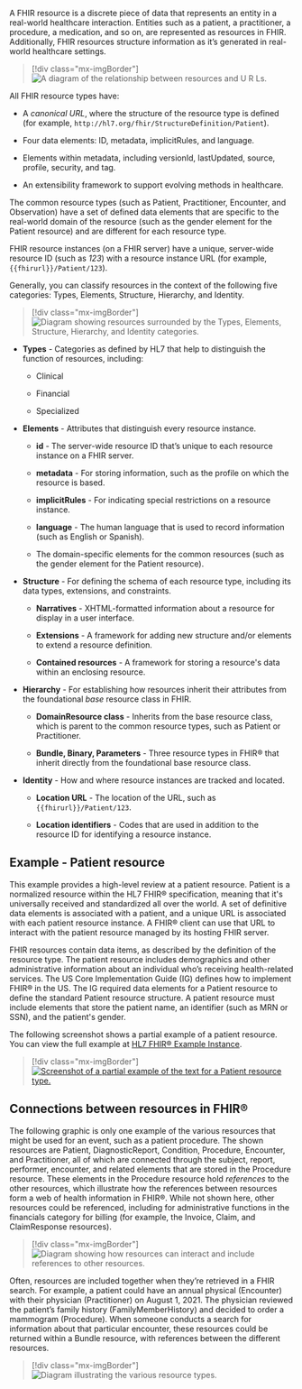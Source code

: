 A FHIR resource is a discrete piece of data that represents an entity in a real-world healthcare interaction. Entities such as a patient, a practitioner, a procedure, a medication, and so on, are represented as resources in FHIR. Additionally, FHIR resources structure information as it’s generated in real-world healthcare settings.

> [!div class="mx-imgBorder"]
> ![A diagram of the relationship between resources and U R Ls.](../media/urls.png)

All FHIR resource types have:

- A *canonical URL*, where the structure of the resource type is defined (for example, `http://hl7.org/fhir/StructureDefinition/Patient`).

- Four data elements: ID, metadata, implicitRules, and language.

- Elements within metadata, including versionId, lastUpdated, source, profile, security, and tag.

- An extensibility framework to support evolving methods in healthcare.

The common resource types (such as Patient, Practitioner, Encounter, and Observation) have a set of defined data elements that are specific to the real-world domain of the resource (such as the gender element for the Patient resource) and are different for each resource type.

FHIR resource instances (on a FHIR server) have a unique, server-wide resource ID (such as *123*) with a resource instance URL (for example, `{{fhirurl}}/Patient/123`).

Generally, you can classify resources in the context of the following five categories: Types, Elements, Structure, Hierarchy, and Identity.

> [!div class="mx-imgBorder"]
> ![Diagram showing resources surrounded by the Types, Elements, Structure, Hierarchy, and Identity categories.](../media/categories.png)

- **Types** - Categories as defined by HL7 that help to distinguish the function of resources, including:

    - Clinical

    - Financial

    - Specialized

- **Elements** - Attributes that distinguish every resource instance.

    - **id** - The server-wide resource ID that’s unique to each resource instance on a FHIR server.

    - **metadata** - For storing information, such as the profile on which the resource is based.

    - **implicitRules** - For indicating special restrictions on a resource instance.

    - **language** - The human language that is used to record information (such as English or Spanish).

    - The domain-specific elements for the common resources (such as the gender element for the Patient resource).

- **Structure** - For defining the schema of each resource type, including its data types, extensions, and constraints.

    - **Narratives** - XHTML-formatted information about a resource for display in a user interface.

    - **Extensions** - A framework for adding new structure and/or elements to extend a resource definition.

    - **Contained resources** - A framework for storing a resource's data within an enclosing resource.

- **Hierarchy** - For establishing how resources inherit their attributes from the foundational *base* resource class in FHIR.

    - **DomainResource class** - Inherits from the base resource class, which is parent to the common resource types, such as Patient or Practitioner.

    - **Bundle, Binary, Parameters** - Three resource types in FHIR® that inherit directly from the foundational base resource class.

- **Identity** - How and where resource instances are tracked and located.

    - **Location URL** - The location of the URL, such as `{{fhirurl}}/Patient/123`.

    - **Location identifiers** - Codes that are used in addition to the resource ID for identifying a resource instance.

## Example - Patient resource

This example provides a high-level review at a patient resource. Patient is a normalized resource within the HL7 FHIR® specification, meaning that it's universally received and standardized all over the world. A set of definitive data elements is associated with a patient, and a unique URL is associated with each patient resource instance. A FHIR® client can use that URL to interact with the patient resource managed by its hosting FHIR server.

FHIR resources contain data items, as described by the definition of the resource type. The patient resource includes demographics and other administrative information about an individual who’s receiving health-related services. The US Core Implementation Guide (IG) defines how to implement FHIR® in the US. The IG required data elements for a Patient resource to define the standard Patient resource structure. A patient resource must include elements that store the patient name, an identifier (such as MRN or SSN), and the patient's gender.

The following screenshot shows a partial example of a patient resource. You can view the full example at [HL7 FHIR® Example Instance](https://www.hl7.org/fhir/patient-example.json.html?azure-portal=true).

> [!div class="mx-imgBorder"]
> [![Screenshot of a partial example of the text for a Patient resource type.](../media/patient-resource.png)](../media/patient-resource.png#lightbox)

## Connections between resources in FHIR®

The following graphic is only one example of the various resources that might be used for an event, such as a patient procedure. The shown resources are Patient, DiagnosticReport, Condition, Procedure, Encounter, and Practitioner, all of which are connected through the subject, report, performer, encounter, and related elements that are stored in the Procedure resource. These elements in the Procedure resource hold *references* to the other resources, which illustrate how the references between resources form a web of health information in FHIR®. While not shown here, other resources could be referenced, including for administrative functions in the financials category for billing (for example, the Invoice, Claim, and ClaimResponse resources).

> [!div class="mx-imgBorder"]
> ![Diagram showing how resources can interact and include references to other resources.](../media/procedure-resources.png)

Often, resources are included together when they’re retrieved in a FHIR search. For example, a patient could have an annual physical (Encounter) with their physician (Practitioner) on August 1, 2021. The physician reviewed the patient’s family history (FamilyMemberHistory) and decided to order a mammogram (Procedure). When someone conducts a search for information about that particular encounter, these resources could be returned within a Bundle resource, with references between the different resources.

> [!div class="mx-imgBorder"]
> ![Diagram illustrating the various resource types.](../media/resource-types.png)
